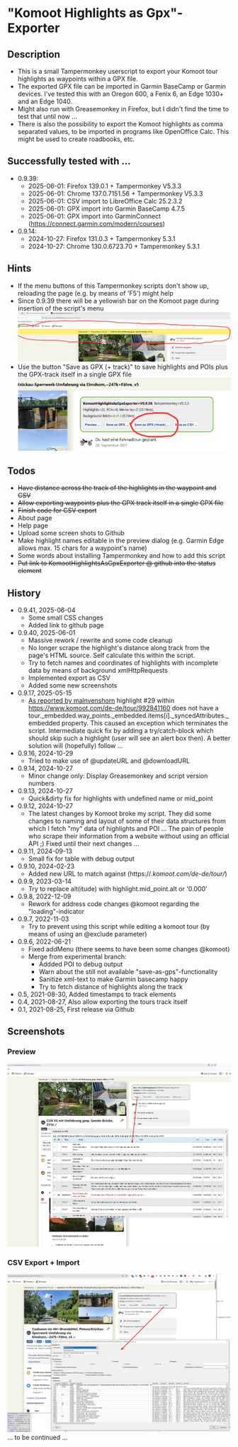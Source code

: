 # "Komoot Highlights as Gpx"-Exporter

## Description
* This is a small Tampermonkey userscript to export your Komoot tour highlights as waypoints within a GPX file. 
* The exported GPX file can be imported in Garmin BaseCamp or Garmin devices. I've tested this with an Oregon 600, a Fenix 6, an Edge 1030+ and an Edge 1040.
* Might also run with Greasemonkey in Firefox, but I didn't find the time to test that until now ...
* There is also the possibility to export the Komoot highlights as comma separated values, to be imported in programs like OpenOffice Calc. This might be used to create roadbooks, etc.

## Successfully tested with ...
- 0.9.39:
   - 2025-06-01: Firefox 139.0.1 + Tampermonkey V5.3.3
   - 2025-06-01: Chrome 137.0.7151.56 + Tampermonkey V5.3.3
   - 2025-06-01: CSV import to LibreOffice Calc 25.2.3.2
   - 2025-06-01: GPX import into Garmin BaseCamp 4.7.5
   - 2025-06-01: GPX import into GarminConnect (https://connect.garmin.com/modern/courses)
- 0.9.14:
   - 2024-10-27: Firefox 131.0.3 + Tampermonkey 5.3.1
   - 2024-10-27: Chrome 130.0.6723.70 + Tampermonkey 5.3.1

## Hints
- If the menu buttons of this Tampermonkey scripts don't show up, reloading the page (e.g. by means of 'F5') might help
- Since 0.9.39 there will be a yellowish bar on the Komoot page during insertion of the script's menu
![Screenshot ...](https://github.com/fjungclaus/KomootHighlightsAsGpxExporter/blob/main/screenshots/2025-06-01%2016_46_19-yellowish-line-during-menu-insertion.jpg)
- Use the button "Save as GPX (+ track)" to save highlights and POIs plus the GPX-track itself in a single GPX file
![Screenshot ...](https://github.com/fjungclaus/KomootHighlightsAsGpxExporter/blob/main/screenshots/2025-06-01%2017_12_29-button-gpx-plus-track.jpg)

## Todos
* ~~Have distance across the track of the highlights in the waypoint and CSV~~
* ~~Allow exporting waypoints plus the GPX track itself in a single GPX file~~
* ~~Finish code for CSV export~~
* About page
* Help page
* Upload some screen shots to Github
* Make highlight names editable in the preview dialog (e.g. Garmin Edge allows max. 15 chars for a waypoint's name)
* Some words about installing Tampermonkey and how to add this script
* ~~Put link to KomootHighlightsAsGpxExporter @ github into the status element~~

## History
* 0.9.41, 2025-06-04
   * Some small CSS changes
   * Added link to github page
* 0.9.40, 2025-06-01
   * Massive rework / rewrite and some code cleanup
   * No longer scrape the highlight's distance along track from the page's HTML source. Self calculate this within the script.
   * Try to fetch names and coordinates of highlights with incomplete data by means of background xmlHttpRequests
   * Implemented export as CSV
   * Added some new screenshots   
* 0.9.17, 2025-05-15
   * [As reported by malnvenshorn](https://github.com/fjungclaus/KomootHighlightsAsGpxExporter/issues/2#issuecomment-2873009891) highlight #29 within https://www.komoot.com/de-de/tour/992841160 does not have a
     tour._embedded.way_points._embedded.items[i]._syncedAttributes._embedded property.
     This caused an exception which terminates the script.
     Intermediate quick fix by adding a try/catch-block which should skip such a highlight (user will see an alert box then).
     A better solution will (hopefully) follow ...
* 0.9.16, 2024-10-29
   * Tried to make use of @updateURL and @downloadURL
* 0.9.14, 2024-10-27
   * Minor change only: Display Greasemonkey and script version numbers
* 0.9.13, 2024-10-27
   * Quick&dirty fix for highlights with undefined name or mid_point
* 0.9.12, 2024-10-27
   * The latest changes by Komoot broke my script. They did some changes to naming and layout of
some of their data structures from which I fetch "my" data of highlights and POI ... 
The pain of people who scrape their information from a website without using an official API ;) 
Fixed until their next changes ...
* 0.9.11, 2024-09-13
   * Small fix for table with debug output
* 0.9.10, 2024-02-23
  * Added new URL to match against (https://*.komoot.com/de-de/tour/*)
* 0.9.9, 2023-03-14
  * Try to replace alt(itude) with highlight.mid_point.alt or '0.000'
* 0.9.8, 2022-12-09
  * Rework for address code changes @komoot regarding the "loading"-indicator
* 0.9.7, 2022-11-03
  * Try to prevent using this script while editing a komoot tour (by means of using an @exclude parameter)
* 0.9.6, 2022-06-21
  * Fixed addMenu (there seems to have been some changes @komoot)
  * Merge from experimental branch:
    * Addded POI to debug output
    * Warn about the still not available "save-as-gps"-functionality
    * Sanitize xml-text to make Garmin basecamp happy
    * Try to fetch distance of highlights along the track
* 0.5, 2021-08-30, Added timestamps to track elements
* 0.4, 2021-08-27, Also allow exporting the tours track itself
* 0.1, 2021-08-25, First release via Github

## Screenshots
### Preview
![Screenshot ...](https://github.com/fjungclaus/KomootHighlightsAsGpxExporter/blob/main/screenshots/2025-06-01%2016_43_29-CUX%20V4%20mit%20Umfahrung%20gesp.%20Geeste-Br%C3%BCcke%2C%20231k%20_%20Fahrradtour%20_%20Komoot%20%E2%80%93%20Mozilla-1280px.jpg)
### CSV Export + Import
![Screenshot ...](https://github.com/fjungclaus/KomootHighlightsAsGpxExporter/blob/main/screenshots/2025-06-01%2016_36_38-_csv-import-libre-office-1280px.jpg)
... to be continued ...
